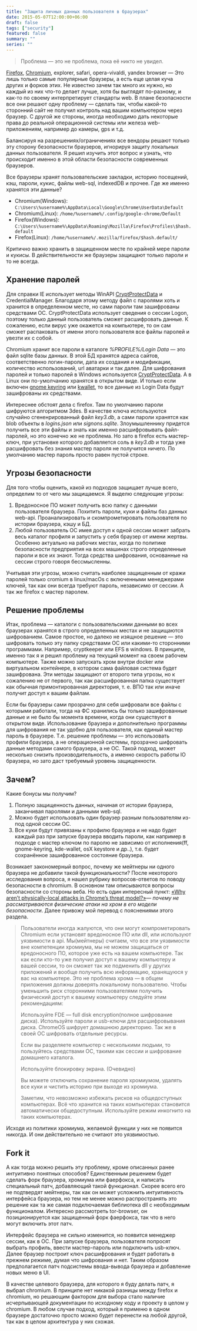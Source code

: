 ```yaml
---
title: "Защита личных данных пользователя в браузерах"
date: 2015-05-07T12:00:00+06:00
draft: false
tags: ["security"]
featured: false
summary: ""
series: ""
---
```


> Проблема — это не проблема, пока её никто не увидел.

[Firefox](https://developer.mozilla.org/en-US/Firefox), [Chromium](http://dev.chromium.org/Home), explorer, safari, opera-vivaldi, yandex browser — Это лишь только самые популярные браузеры, а есть еще целая куча других и форков этих. Не известно зачем так много их нужно, но каждый из них что-то делает лучше, хотя бы выглядят по-разному, и как-то по своему интерпретирует стандарты web. В плане безопасности все они решают одну проблему — сделать так, чтобы какой-то сторонний сайт не получил контроль над вашим компьютером через браузер. С другой же стороны, иногда необходимо дать некоторые права до реальной операционной системы или железа web-приложениям, например до камеры, gps и т.д.

Балансируя на разрешениях/ограничениях все вендоры решают только эту сторону безопасности браузеров, игнорируя защиту локальных данных пользователя. Я решил изучить этот вопрос и узнать, что происходит именно в этой области безопасности современных браузеров.

Все браузеры хранят пользовательские закладки, историю посещений, кэш, пароли, кукис, файлы web-sql, indexedDB и прочее. Где же именно хранятся эти данные?

- Chromium(Windows): `C:\Users\%username%\AppData\Local\Google\Chrome\UserData\Default`
- Chromium(Linux): `/home/%username%/.config/google-chrome/Default`
- Firefox(Windows): `C:\Users\%username%\AppData\Roaming\Mozilla\Firefox\Profiles\$hash.default`
- Firefox(Linux): `/home/%username%/.mozilla/firefox/$hash.default/`

Критично важно хранить в защищенном месте по крайней мере пароли и кукисы. В действительности же браузеры защищают только пароли и то не всегда.

## Хранение паролей

Для справки IE использует методы WinAPI [CryptProtectData](https://msdn.microsoft.com/en-us/library/windows/desktop/aa380261(v=vs.85).aspx) и CredentialManager. Благодаря этому методу файл с паролями хоть и хранится в определенном месте, но сами пароли там зашифрованы средствами ОС. CryptProtectData использует сведения о сессии Logon, поэтому только данный пользователь сможет расшифровать данные. К сожалению, если вирус уже окажется на компьютере, то он сам сможет распаковать от имени этого пользователя все файлы паролей и увезти их с собой.

Chromium хранит все пароли в каталоге *%PROFILE%/Login Data* — это файл sqlite базы данных. В этой БД хранятся адреса сайтов, соответственно логин-пароли, дата их создания и модификации, количество использований, url аватарки и так далее. Для шифрования паролей и только паролей в Windows используется [CryptProtectData](https://msdn.microsoft.com/en-us/library/windows/desktop/aa380261(v=vs.85).aspx). А в Linux они по-умолчанию хранятся в открытом виде. И только если включен [gnome keyring](https://wiki.gnome.org/action/show/Projects/GnomeKeyring?action=show&redirect=GnomeKeyring) или [kwallet](https://en.wikipedia.org/wiki/KWallet), то все данные из Login Data будут зашифрованы их средствами.

Интереснее обстоят дела с firefox. Там по умолчанию пароли шифруются алгоритмом 3des. В качестве ключа используются случайно сгененрированный файл *key3.db*, а сами пароли хранятся как blob объекты в *logins.json* или *signons.sqlite*. Злоумышленнику придется получить все эти файлы и знать как именно расшифровывать файл-паролей, но это конечно же не проблема. Но зато в firefox есть мастер-ключ, при установке которого добавляется соль в *key3.db* и тогда уже расшифровать без знания мастер пароля не получится ничего. По умолчанию мастер пароль просто равен пустой строке.

## Угрозы безопасности

Для того чтобы оценить, какой из подходов защищает лучше всего, определим то от чего мы защищаемся. Я выделю следующие угрозы:

1. Вредоносное ПО может получить всю папку с данными пользователя браузера. Похитить пароли, куки и файлы баз данных web-api. Проанализировать и скомпрометировать пользователя по истории браузера, кэшу и БД.
2. Любой пользователь ОС имея доступ к одной сессии может забрать весь каталог профиля и запустить у себя браузер от имени жертвы. Особенно актуально на рабочих местах, когда по политике безопасности предприятия на всех машинах строго определенные пароли и все их знают. Тогда средства шифрования, основанные на сессии строго говоря бессмысленны.

Учитывая эти угрозы, можно считать наиболее защищенным от кражи паролей только cromium в linux/macOs с включенными менеджерами ключей, так как они всегда требуют пароль, независимо от сессии. А так же firefox с мастер паролем.

## Решение проблемы

Итак, проблема — каталоги с пользовательскими данными во всех браузерах хранятся в строго определенных местах и не защищаются шифрованием. Самое простое, но далеко не изящное решение — это шифровать только эту папку средствами ОС или какими-то сторонними программами. Например, cryptkeeper или EFS в windows. В принципе, именно так я и решил проблему на текущий момент на своем рабочем компьютере. Также можно запускать хром внутри docker или виртуальном контейнере, в котором сама файловая система будет зашифрована. Эти методы защищают от второго типа угрозы, но к сожалению не от первого, так как расшифрованная папка существует как обычная примонтированная директория, т. е. ВПО так или иначе получит доступ к вашим файлам.

Если бы браузеры сами прозрачно для себя шифровали все файлы с которыми работали, тогда на ФС хранились бы только зашифрованные данные и не было бы момента времени, когда они существуют в открытом виде. Использование браузера и дополнительно программы для шифрования не так удобно для пользователя, как единый мастер пароль в браузере. Т.е. решение проблемы — это использовать профили браузера, а не операционной системы, прозрачно шифровать данные методами самого браузера, а не ОС. Такой подход, может несколько снизить производительность, а именно скорость работы IO браузера, но зато даст требуемый уровень защищенности.

## Зачем?

Какие бонусы мы получим?

1. Полную защищенность данных, начиная от истории браузера, заканчивая паролями и данными web-sql.
2. Можно будет использовать один браузер разным пользователям из-под одной сессии ОС.
3. Все куки будут привязаны к профилю браузера и не надо будет каждый раз при запуске браузера вводить пароли, как например в подходе с мастер ключом по паролю не зависимо от исполнения(ff, gnome-keyring, kde-wallet, osX keystore и др..), т.е. будет сохранённое зашифрованное состояние браузера.

Возникает закономерный вопрос, почему же мейтнеры ни одного браузера не добавили такой функциональности? После некоторого исследования вопроса, я нашел рубрику вопросов-ответов по поводу безопасности в chromium. В основном там описываются вопросы безопасности со стороны веба. Но есть один интересный пункт: [«Why aren’t physically-local attacks in Chrome’s threat model?»](http://dev.chromium.org/Home/chromium-security/security-faq#TOC-Why-aren-t-physically-local-attacks-in-Chrome-s-threat-model-)— *почему не рассматриваются физические атаки на хром в его модели безопасности*. Далее привожу мой перевод с пояснениями этого раздела.

> Пользователи иногда жалуются, что они могут компрометировать Chromium если установят вредоносное ПО или dll, или используют уязвимости в api. Мы(мейтнеры) считаем, что все эти уязвимости вне компетенции хромиума, мы не можем защищаться от вредоносного ПО, которое уже есть на вашем компьютере. Так как если кто-то уже получил доступ к вашему компьютеру и вашей сессии, то он сможет так же подменить dll у других приложений и вообще получить всю информацию, хранящуюся у вас на компьютере. Это не проблема хрома — в общем приложения должны доверять локальному пользователю. Чтобы уменьшить риск сторонними пользователями получить физический доступ к вашему компьютеру следуйте этим рекомендациям:
>
> Используйте FDE — full disk encryption(полное шифрование диска). Используйте пароли и usb-ключи для расшифровывания диска. ChromeOS шифрует домашнюю директорию. Так же в своей ОС шифровать отдельные ресурсы.
>
> Если вы разделяете компьютер с несколькими людьми, то пользуйтесь средствами ОС, такими как сессии и шифрование домашнего каталога.
>
> Используйте блокировку экрана. (Очевидно)
>
> Вы можете отключить сохранение пароля хромиумом, удалять все куки и чистить историю при выходе из хромиума.
>
> Заметим, что невозможно избежать рисков на общедоступных компьютерах. Всё что хранится на таких компьютерах становится автоматически общедоступным. Используйте режим инкогнито на таких компьютерах.

Исходя из политики хромиума, желаемой функции у них не появится никогда. И они действительно не считают это уязвимостью.

## Fork it

А как тогда можно решить эту проблему, кроме описанных ранее интуитивно понятных способов? Единственным решением будет сделать форк браузера, хромиума или фаерфокса, и написать специальный патч, добавляющий такой функционал. Скорее всего его не подтвердят мейтнеры, так как он может усложнить интуитивность интерфейса браузера, но тем не менее можно распространять это решение как та же самая подключаемая библиотека dll с необходимым функционалом. Интересно рассмотреть tor-browser, он позиционируется как защищенный форк фаерфокса, так что в него могут включить этот патч.

Интерфейс браузера не сильно изменится, но появится менеджер сессии, как в ОС. При запуске браузера, пользователя попросят выбрать профиль, ввести мастер-пароль или подключить usb-ключ. Далее браузер построит ключ расшифрования и будет работать в прежнем режиме, думая что шифрования и нет. Таким образом предполагается патч подсистемы ввода-вывода браузера и добавление новых меню в UI.

В качестве целевого браузера, для которого я буду делать патч, я выбрал chromium. В принципе нет никакой разницы между firefox и chromium, но решающим фактором для выбора стало наличие исчерпывающей документации по исходному коду и проекту в целом у chromium. В любом случае подход, который я применю в одном браузере достаточно просто можно будет перенести на любой другой, так как в целом архитектура у них схожая.
